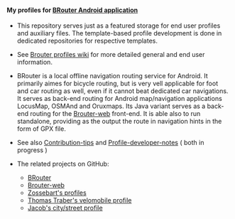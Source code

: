 
#### My profiles for  [BRouter Android application](http://brouter.de/brouter/) 
 
*  This repository serves just as a featured storage for end user profiles and auxiliary files. The template-based profile development is done in dedicated repositories for respective templates. 

* See [Brouter profiles wiki](https://github.com/poutnikl/Brouter-profiles/wiki) for more detailed general and end user information.

* BRouter is a local offline navigation routing service for Android. It primarily aimes for bicycle routing, but is very vell applicable for foot and car routing as well, even if it cannot beat dedicated car navigations. It serves as back-end routing for Android map/navigation applications LocusMap, OSMAnd and Oruxmaps. Its Java variant serves as a back-end routing for the [Brouter-web](http://brouter.de/brouter-web/) front-end. It is able also to run standalone, providing as the output the route in navigation hints in the form of GPX file.

* See also [Contribution-tips](https://github.com/poutnikl/Brouter-profiles/wiki/Contribution-tips) and [Profile-developer-notes](
https://github.com/poutnikl/Brouter-profiles/wiki/Profile-developer-notes)  ( both in progress )

* The related projects on GitHub\:  
   * [BRouter](https://github.com/abrensch/brouter)
   * [Brouter-web](https://github.com/nrenner/brouter-web)
   * [Zossebart's profiles](https://github.com/zossebart/brouter-mtb)  
   * [Thomas Traber's velomobile profile](https://github.com/ThomasTraber/brouter_profiles_and_testing)
   * [Jacob's city/street profile](https://github.com/utack/utack_brouter_data)
